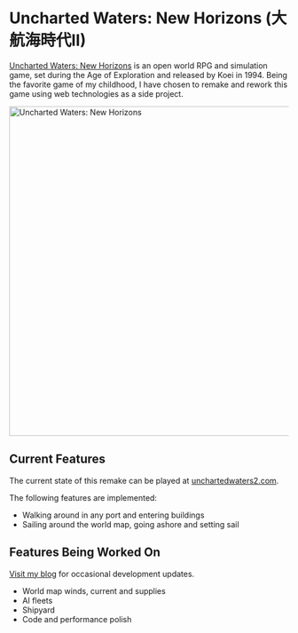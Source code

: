 # Uncharted Waters: New Horizons (大航海時代II)

[Uncharted Waters: New Horizons](https://en.wikipedia.org/wiki/Uncharted_Waters#Uncharted_Waters:_New_Horizons)
is an open world RPG and simulation game, set during the Age of Exploration
and released by Koei in 1994. Being the favorite game of my childhood,
I have chosen to remake and rework this game using web technologies as a side
project.

<img width="950" height="594" alt="Uncharted Waters: New Horizons" src="https://media.githubusercontent.com/media/JohanLi/uncharted-waters-2/readme-assets/uncharted-waters-2.png">

## Current Features

The current state of this remake can be played at [unchartedwaters2.com](https://unchartedwaters2.com).

The following features are implemented:

* Walking around in any port and entering buildings
* Sailing around the world map, going ashore and setting sail

## Features Being Worked On

[Visit my blog](https://johanli.com/blog) for occasional development
updates.

* World map winds, current and supplies
* AI fleets
* Shipyard
* Code and performance polish
